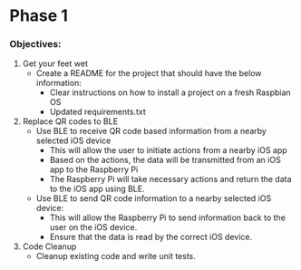 # Phase 1

### Objectives:

1. Get your feet wet
    - Create a README for the project that should have the below information:
        - Clear instructions on how to install a project on a fresh Raspbian OS
        - Updated requirements.txt
2. Replace QR codes to BLE
    - Use BLE to receive QR code based information from a nearby selected iOS device
        - This will allow the user to initiate actions from a nearby iOS app
        - Based on the actions, the data will be transmitted from an iOS app to the Raspberry Pi
        - The Raspberry Pi will take necessary actions and return the data to the iOS app using BLE.
    - Use BLE to send QR code information to a nearby selected iOS device:
        - This will allow the Raspberry Pi to send information back to the user on the iOS device.
        - Ensure that the data is read by the correct iOS device.
3. Code Cleanup
    - Cleanup existing code and write unit tests.
